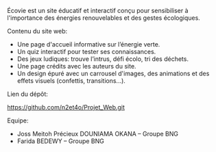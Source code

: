 
Écovie est un site éducatif et interactif conçu pour sensibiliser à l'importance des énergies renouvelables et des gestes écologiques.

Contenu du site web:

- Une page d'accueil informative sur l’énergie verte.
- Un quiz interactif pour tester ses connaissances.
- Des jeux ludiques: trouve l’intrus, défi écolo, tri des déchets.
- Une page crédits avec les auteurs du site.
- Un design épuré avec un carrousel d'images, des animations et des effets visuels (confettis, transitions...).

Lien du dépôt:

https://github.com/n2et4o/Projet_Web.git


Equipe:

- Joss Meitoh Précieux DOUNIAMA OKANA – Groupe BNG  
- Farida BEDEWY – Groupe BNG
